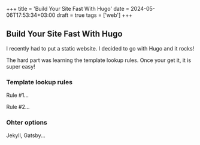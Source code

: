 +++
title = 'Build Your Site Fast With Hugo'
date = 2024-05-06T17:53:34+03:00
draft = true
tags = ['web']
+++

## Build Your Site Fast With Hugo

I recently had to put a static website. 
I decided to go with Hugo and it rocks!

The hard part was learning the template lookup rules.
Once your get it, it is super easy!

### Template lookup rules

Rule #1...

Rule #2...

### Ohter options

Jekyll, Gatsby...

